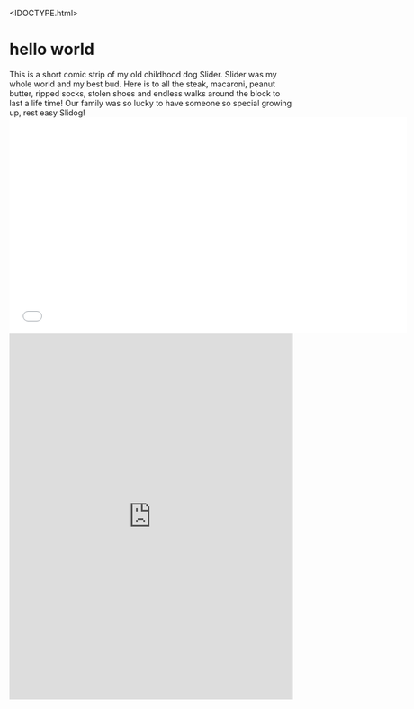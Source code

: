 <IDOCTYPE.html>
<html>
<body>
<h1>hello world</h1>
<p1> This is a short comic strip of my old childhood dog Slider. Slider was my whole world and my best bud. Here is to all the steak, macaroni, peanut butter, ripped socks, stolen shoes and endless walks around the block to last a life time! Our family was so lucky to have someone so special growing up, rest easy Slidog!
<iframe src="//www.pixton.com/embed/pubpukp2" frameborder="0" width="140%" height="384" allowfullscreen></iframe>
<iframe src='https://cdn.knightlab.com/libs/timeline3/latest/embed/index.html?source=1LBvh-aDu9i7kFDW93qeU78kp_r4LDVR1avIsHNVGmrU&font=Default&lang=en&initial_zoom=2&height=650' width='100%' height='650' webkitallowfullscreen mozallowfullscreen allowfullscreen frameborder='0'></iframe> 

